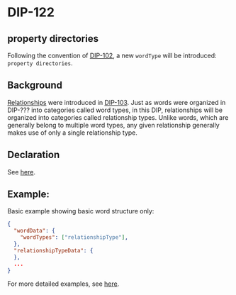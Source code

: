 DIP-122
======

property directories
------------------------------

Following the convention of [DIP-102](102.md), a new `wordType` will be introduced: `property directories`.

## Background

[Relationships](../../glossary/relationship.md) were introduced in [DIP-103](103.md). Just as words were organized in DIP-??? into categories called word types, in this DIP, relationships will be organized into categories called relationship types. Unlike words, which are generally belong to multiple word types, any given relationship generally makes use of only a single relationship type.

## Declaration

See [here](declarations/relationshipType.md).

## Example:

Basic example showing basic word structure only:

```json
{
  "wordData": {
    "wordTypes": ["relationshipType"],
  },
  "relationshipTypeData": {
  },
  ...
}
```

For more detailed examples, see [here](examples/relationshipTypes).
